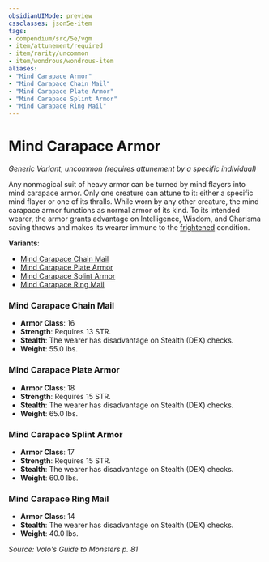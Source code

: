 ```yaml
---
obsidianUIMode: preview
cssclasses: json5e-item
tags:
- compendium/src/5e/vgm
- item/attunement/required
- item/rarity/uncommon
- item/wondrous/wondrous-item
aliases: 
- "Mind Carapace Armor"
- "Mind Carapace Chain Mail"
- "Mind Carapace Plate Armor"
- "Mind Carapace Splint Armor"
- "Mind Carapace Ring Mail"
---
```

# Mind Carapace Armor
*Generic Variant, uncommon (requires attunement by a specific individual)*  


Any nonmagical suit of heavy armor can be turned by mind flayers into mind carapace armor. Only one creature can attune to it: either a specific mind flayer or one of its thralls. While worn by any other creature, the mind carapace armor functions as normal armor of its kind. To its intended wearer, the armor grants advantage on Intelligence, Wisdom, and Charisma saving throws and makes its wearer immune to the [frightened](z_compendium/rules/conditions.md#frightened) condition.

**Variants**:
- [Mind Carapace Chain Mail](#Mind%20Carapace%20Chain%20Mail)
- [Mind Carapace Plate Armor](#Mind%20Carapace%20Plate%20Armor)
- [Mind Carapace Splint Armor](#Mind%20Carapace%20Splint%20Armor)
- [Mind Carapace Ring Mail](#Mind%20Carapace%20Ring%20Mail)

### Mind Carapace Chain Mail

- **Armor Class**: 16
- **Strength**: Requires 13 STR.
- **Stealth**: The wearer has disadvantage on Stealth (DEX) checks.
- **Weight**: 55.0 lbs.

### Mind Carapace Plate Armor

- **Armor Class**: 18
- **Strength**: Requires 15 STR.
- **Stealth**: The wearer has disadvantage on Stealth (DEX) checks.
- **Weight**: 65.0 lbs.

### Mind Carapace Splint Armor

- **Armor Class**: 17
- **Strength**: Requires 15 STR.
- **Stealth**: The wearer has disadvantage on Stealth (DEX) checks.
- **Weight**: 60.0 lbs.

### Mind Carapace Ring Mail

- **Armor Class**: 14
- **Stealth**: The wearer has disadvantage on Stealth (DEX) checks.
- **Weight**: 40.0 lbs.


*Source: Volo's Guide to Monsters p. 81*